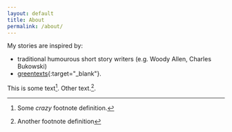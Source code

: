 ```yaml
---
layout: default
title: About
permalink: /about/
---
```


My stories are inspired by:
* traditional humourous short story writers (e.g. Woody Allen, Charles Bukowski)
* [greentexts](https://knowyourmeme.com/memes/greentext-stories){:target="_blank"}.


This is some text[^1]. Other text.[^2].

[^1]: Some *crazy* footnote definition.

[^2]: Another footnote definition